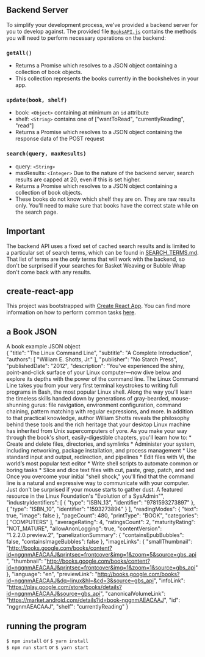 ## Backend Server

To simplify your development process, we've provided a backend server for you to develop against. The provided file [`BooksAPI.js`](src/BooksAPI.js) contains the methods you will need to perform necessary operations on the backend:

### `getAll()`
* Returns a Promise which resolves to a JSON object containing a collection of book objects.
* This collection represents the books currently in the bookshelves in your app.

### `update(book, shelf)`
* book: `<Object>` containing at minimum an `id` attribute
* shelf: `<String>` contains one of ["wantToRead", "currentlyReading", "read"]  
* Returns a Promise which resolves to a JSON object containing the response data of the POST request

### `search(query, maxResults)`
* query: `<String>`
* maxResults: `<Integer>` Due to the nature of the backend server, search results are capped at 20, even if this is set higher.
* Returns a Promise which resolves to a JSON object containing a collection of book objects.
* These books do not know which shelf they are on. They are raw results only. You'll need to make sure that books have the correct state while on the search page.

## Important
The backend API uses a fixed set of cached search results and is limited to a particular set of search terms, which can be found in [SEARCH_TERMS.md](SEARCH_TERMS.md). That list of terms are the _only_ terms that will work with the backend, so don't be surprised if your searches for Basket Weaving or Bubble Wrap don't come back with any results. 

## create-react-app

This project was bootstrapped with [Create React App](https://github.com/facebookincubator/create-react-app). You can find more information on how to perform common tasks [here](https://github.com/facebookincubator/create-react-app/blob/master/packages/react-scripts/template/README.md).

## a Book JSON
A book example JSON object    
{
    "title": "The Linux Command Line",
    "subtitle": "A Complete Introduction",
    "authors": [
        "William E. Shotts, Jr."
    ],
    "publisher": "No Starch Press",
    "publishedDate": "2012",
    "description": "You've experienced the shiny, point-and-click surface of your Linux computer—now dive below and explore its depths with the power of the command line. The Linux Command Line takes you from your very first terminal keystrokes to writing full programs in Bash, the most popular Linux shell. Along the way you'll learn the timeless skills handed down by generations of gray-bearded, mouse-shunning gurus: file navigation, environment configuration, command chaining, pattern matching with regular expressions, and more. In addition to that practical knowledge, author William Shotts reveals the philosophy behind these tools and the rich heritage that your desktop Linux machine has inherited from Unix supercomputers of yore. As you make your way through the book's short, easily-digestible chapters, you'll learn how to: * Create and delete files, directories, and symlinks * Administer your system, including networking, package installation, and process management * Use standard input and output, redirection, and pipelines * Edit files with Vi, the world’s most popular text editor * Write shell scripts to automate common or boring tasks * Slice and dice text files with cut, paste, grep, patch, and sed Once you overcome your initial \"shell shock,\" you'll find that the command line is a natural and expressive way to communicate with your computer. Just don't be surprised if your mouse starts to gather dust. A featured resource in the Linux Foundation's \"Evolution of a SysAdmin\"",
    "industryIdentifiers": [
        {
            "type": "ISBN_13",
            "identifier": "9781593273897"
        },
        {
            "type": "ISBN_10",
            "identifier": "1593273894"
        }
    ],
    "readingModes": {
        "text": true,
        "image": false
    },
    "pageCount": 480,
    "printType": "BOOK",
    "categories": [
        "COMPUTERS"
    ],
    "averageRating": 4,
    "ratingsCount": 2,
    "maturityRating": "NOT_MATURE",
    "allowAnonLogging": true,
    "contentVersion": "1.2.2.0.preview.2",
    "panelizationSummary": {
        "containsEpubBubbles": false,
        "containsImageBubbles": false
    },
    "imageLinks": {
        "smallThumbnail": "http://books.google.com/books/content?id=nggnmAEACAAJ&printsec=frontcover&img=1&zoom=5&source=gbs_api",
        "thumbnail": "http://books.google.com/books/content?id=nggnmAEACAAJ&printsec=frontcover&img=1&zoom=1&source=gbs_api"
    },
    "language": "en",
    "previewLink": "http://books.google.com/books?id=nggnmAEACAAJ&dq=linux&hl=&cd=3&source=gbs_api",
    "infoLink": "https://play.google.com/store/books/details?id=nggnmAEACAAJ&source=gbs_api",
    "canonicalVolumeLink": "https://market.android.com/details?id=book-nggnmAEACAAJ",
    "id": "nggnmAEACAAJ",
    "shelf": "currentlyReading"
  }

## running the program
`$ npm install` or `$ yarn install`   
`$ npm run start` or `$ yarn start`    

